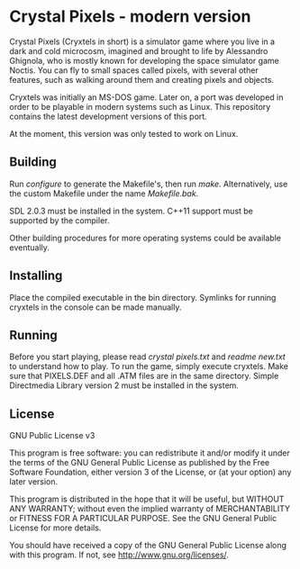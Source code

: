 # Crystal Pixels - modern version

Crystal Pixels (Cryxtels in short) is a simulator game where you live in a dark and cold microcosm, imagined and brought to life by Alessandro Ghignola, who is mostly known for developing the space simulator game Noctis. You can fly to small spaces called pixels, with several other features, such as walking around them and creating pixels and objects.

Cryxtels was initially an MS-DOS game. Later on, a port was developed in order to be playable in modern systems such as Linux. This repository contains the latest development versions of this port.

At the moment, this version was only tested to work on Linux.

## Building

Run *configure* to generate the Makefile's, then run *make*.
Alternatively, use the custom Makefile under the name *Makefile.bak*.

SDL 2.0.3 must be installed in the system. C++11 support must be supported by the compiler.

Other building procedures for more operating systems could be available eventually.

## Installing

Place the compiled executable in the bin directory. Symlinks for running cryxtels in the console can be made manually.

## Running

Before you start playing, please read *crystal pixels.txt* and *readme new.txt* to understand how to play.
To run the game, simply execute cryxtels. Make sure that PIXELS.DEF and all .ATM files are in the same directory. Simple Directmedia Library version 2 must be installed in the system.

## License

GNU Public License v3

This program is free software: you can redistribute it and/or modify
it under the terms of the GNU General Public License as published by
the Free Software Foundation, either version 3 of the License, or
(at your option) any later version.

This program is distributed in the hope that it will be useful,
but WITHOUT ANY WARRANTY; without even the implied warranty of
MERCHANTABILITY or FITNESS FOR A PARTICULAR PURPOSE.  See the
GNU General Public License for more details.

You should have received a copy of the GNU General Public License
along with this program.  If not, see <http://www.gnu.org/licenses/>.

